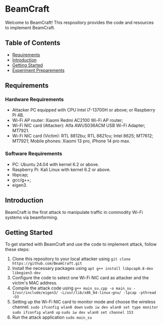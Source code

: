 # BeamCraft
Welcome to BeamCraft! This respository provides the code and resources to implement BeamCraft.

## Table of Contents
- [Requirements](#requirement)
- [Introduction](#introduction)
- [Getting Started](#getting-started)
- [Experiment Preparements](#experiment-preparements)


## Requirements
### Hardware Requirements
- Attacker
PC equipped with CPU Intel i7-13700H or above; or
Raspberry Pi 4B.
- Wi-Fi AP router: 
Xiaomi Redmi AC2100 Wi-Fi AP router;
- Wi-Fi NIC card (Attacker): 
Alfa AWUS036ACM USB Wi-Fi Adapter; MT7921.
- Wi-Fi NIC card (Victim): 
RTL 8812bu; RTL 8821cu; Intel 8625; MT7612; MT7921; Mobile phones: Xiaomi 13 pro, iPhone 14 pro max.
### Software Requirements
- PC: Ubuntu 24.04 with kernel 6.2 or above.
- Raspberry Pi: Kali Linux with kernel 6.2 or above.
- libpcap;
- gcc/g++;
- eigen3.

## Introduction
BeamCraft is the first attack to manipulate traffic in commodity Wi-Fi systems via beamforming.
## Getting Started
To get started with BeamCraft and use the code to implement attack, follow these steps:

1. Clone this repository to your local attacker using `git clone https://github.com/BeamCraft.git`
2. Install the necessary packages using `apt g++ install libpcap0.8-dev libegien3-dev`
3. Configure the code to select one Wi-Fi NIC card as attacker and the victim's MAC address.
4. Compile the attack code using `g++ main_su.cpp -o main_su -I/usr/include/eigen3/ -L/usr/lib/x86_64-linux-gnu/ -lpcap -pthread -O3`
5. Setting up the Wi-Fi NIC card to monitor mode and choose the wireless channel.
`sudo ifconfig wlan0 down`
`sudo iw dev wlan0 set type monitor`
`sudo ifconfig wlan0 up`
`sudo iw dev wlan0 set channel 153`
6. Run the attack application `sudo main_su`
